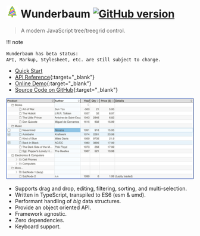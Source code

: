 # ![logo](assets/tree_logo_32.png) Wunderbaum [![GitHub version](https://img.shields.io/github/v/release/mar10/wunderbaum?display_name=tag&sort=semver)](https://github.com/mar10/wunderbaum/releases/latest)

> A modern JavaScript tree/treegrid control.

!!! note

    Wunderbaum has beta status:
    API, Markup, Stylesheet, etc. are still subject to change.

- [Quick Start](tutorial/quick_start.md)
- [API Reference](https://mar10.github.io/wunderbaum/api/index.html){:target="\_blank"}
- [Online Demo](https://mar10.github.io/wunderbaum/demo/){:target="\_blank"}
- [Source Code on GitHub](https://github.com/mar10/wunderbaum){:target="\_blank"}

![logo](assets/teaser_1.png)

- Supports drag and drop, editing, filtering, sorting, and multi-selection.
- Written in TypeScript, transpiled to ES6 (esm & umd).
- Performant handling of _big_ data structures.
- Provide an object oriented API.
- Framework agnostic.
- Zero dependencies.
- Keyboard support.
